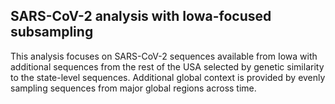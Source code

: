 ## SARS-CoV-2 analysis with Iowa-focused subsampling
This analysis focuses on SARS-CoV-2 sequences available from Iowa with additional sequences from the rest of the USA selected by genetic similarity to the state-level sequences. Additional global context is provided by evenly sampling sequences from major global regions across time.
